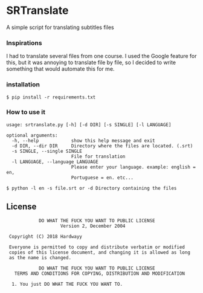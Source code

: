 # SRTranslate
 A simple script for translating subtitles files

### Inspirations
I had to translate several files from one course. I used the Google feature for this, but it was annoying to translate file by file, so I decided to write something that would automate this for me.

### installation
```
$ pip install -r requirements.txt

```

### How to use it
```
usage: srtranslate.py [-h] [-d DIR] [-s SINGLE] [-l LANGUAGE]

optional arguments:
  -h, --help            show this help message and exit
  -d DIR, --dir DIR     Directory where the files are located. (.srt)
  -s SINGLE, --single SINGLE
                        File for translation
  -l LANGUAGE, --language LANGUAGE
                        Please enter your language. example: english = en,
                        Portuguese = en. etc...
                        
$ python -l en -s file.srt or -d Directory containing the files
```

## License
```
            DO WHAT THE FUCK YOU WANT TO PUBLIC LICENSE
                    Version 2, December 2004

 Copyright (C) 2018 Hardwayy

 Everyone is permitted to copy and distribute verbatim or modified
 copies of this license document, and changing it is allowed as long
 as the name is changed.

            DO WHAT THE FUCK YOU WANT TO PUBLIC LICENSE
   TERMS AND CONDITIONS FOR COPYING, DISTRIBUTION AND MODIFICATION

  1. You just DO WHAT THE FUCK YOU WANT TO.
```
